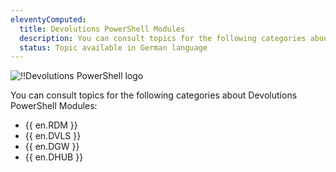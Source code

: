 ```yaml
---
eleventyComputed:
  title: Devolutions PowerShell Modules
  description: You can consult topics for the following categories about Devolutions PowerShell':' {{ en.RDM }}, {{ en.DVLS }}, {{ en.DGW }} and {{ en.DHUB }}
  status: Topic available in German language
---
```

![!!Devolutions PowerShell logo](https://webdevolutions.azureedge.net/images/projects/powershell-module/powershell-modules-color-shadow.svg)

You can consult topics for the following categories about Devolutions PowerShell Modules:

* {{ en.RDM }}
* {{ en.DVLS }}
* {{ en.DGW }}
* {{ en.DHUB }}
